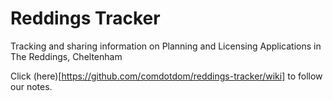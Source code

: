# Reddings Tracker
Tracking and sharing information on Planning and Licensing Applications in The Reddings, Cheltenham

Click (here)[https://github.com/comdotdom/reddings-tracker/wiki] to follow our notes.
